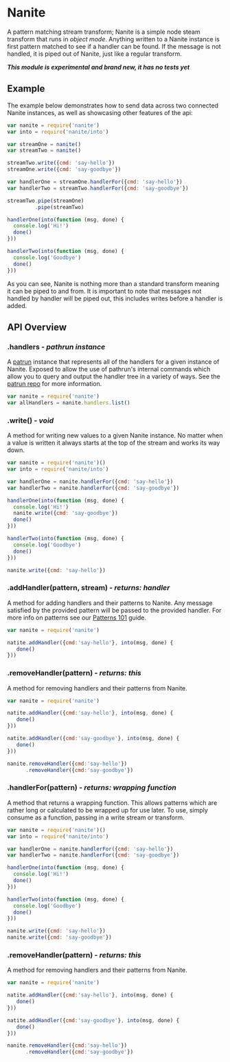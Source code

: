 # Nanite
A pattern matching stream transform; Nanite is a simple node steam transform that runs in _object mode_.
Anything written to a Nanite instance is first pattern matched to see if a handler can be found. If
the message is not handled, it is piped out of Nanite, just like a regular transform.

___This module is experimental and brand new, it has no tests yet___

## Example
The example below demonstrates how to send data across two connected Nanite instances, as well as
showcasing other features of the api:

``` js
var nanite = require('nanite')
var into = require('nanite/into')

var streamOne = nanite()
var streamTwo = nanite()

streamTwo.write({cmd: 'say-hello'})
streamOne.write({cmd: 'say-goodbye'})

var handlerOne = streamOne.handlerFor({cmd: 'say-hello'})
var handlerTwo = streamTwo.handlerFor({cmd: 'say-goodbye'})

streamTwo.pipe(streamOne)
         .pipe(streamTwo)

handlerOne(into(function (msg, done) {
  console.log('Hi!')
  done()
}))

handlerTwo(into(function (msg, done) {
  console.log('Goodbye')
  done()
}))
```

As you can see, Nanite is nothing more than a standard transform meaning it can be piped to and from.
It is important to note that messages not handled by handler will be piped out, this includes writes
before a handler is added.

## API Overview

### .handlers - _pathrun instance_
A [patrun][] instance that represents all of the handlers for a given instance of Nanite. Exposed
to allow the use of pathrun's internal commands which allow you to query and output the handler
tree in a variety of ways. See the [patrun repo][] for more information.

``` js
var nanite = require('nanite')
var allHandlers = nanite.handlers.list()
```

### .write() - _void_
A method for writing new values to a given Nanite instance. No matter when a value is written it
always starts at the top of the stream and works its way down.

``` js
var nanite = require('nanite')()
var into = require('nanite/into')

var handlerOne = nanite.handlerFor({cmd: 'say-hello'})
var handlerTwo = nanite.handlerFor({cmd: 'say-goodbye'})

handlerOne(into(function (msg, done) {
  console.log('Hi!')
  nanite.write({cmd: 'say-goodbye'})
  done()
}))

handlerTwo(into(function (msg, done) {
  console.log('Goodbye')
  done()
}))

nanite.write({cmd: 'say-hello'})
```

### .addHandler(pattern, stream) - _returns: handler_
A method for adding handlers and their patterns to Nanite. Any message satisfied by the provided
pattern will be passed to the provided handler. For more info on patterns see our [Patterns 101][]
guide.

``` js
var nanite = require('nanite')

natite.addHandler({cmd:'say-hello'}, into(msg, done) {
   done()
}))
```

### .removeHandler(pattern) - _returns: this_
A method for removing handlers and their patterns from Nanite.

``` js
var nanite = require('nanite')

natite.addHandler({cmd:'say-hello'}, into(msg, done) {
   done()
}))

natite.addHandler({cmd:'say-goodbye'}, into(msg, done) {
   done()
}))

nanite.removeHandler({cmd:'say-hello'})
      .removeHandler({cmd:'say-goodbye'})
```

### .handlerFor(pattern) - _returns: wrapping function_
A method that returns a wrapping function. This allows patterns which are rather long or calculated
to be wrapped up for use later. To use, simply consume as a function, passing in a write stream or
transform.

``` js
var nanite = require('nanite')()
var into = require('nanite/into')

var handlerOne = nanite.handlerFor({cmd: 'say-hello'})
var handlerTwo = nanite.handlerFor({cmd: 'say-goodbye'})

handlerOne(into(function (msg, done) {
  console.log('Hi!')
  done()
}))

handlerTwo(into(function (msg, done) {
  console.log('Goodbye')
  done()
}))

nanite.write({cmd: 'say-hello'})
nanite.write({cmd: 'say-goodbye'})
```


### .removeHandler(pattern) - _returns: this_
A method for removing handlers and their patterns from Nanite.

``` js
var nanite = require('nanite')

natite.addHandler({cmd:'say-hello'}, into(msg, done) {
   done()
}))

natite.addHandler({cmd:'say-goodbye'}, into(msg, done) {
   done()
}))

nanite.removeHandler({cmd:'say-hello'})
      .removeHandler({cmd:'say-goodbye'})
```

[patrun]: http://npm.im/patrun
[patrun repo]: https://github.com/rjrodger/patrun
[Patterns 101]: ./docs/nanite-101.md
